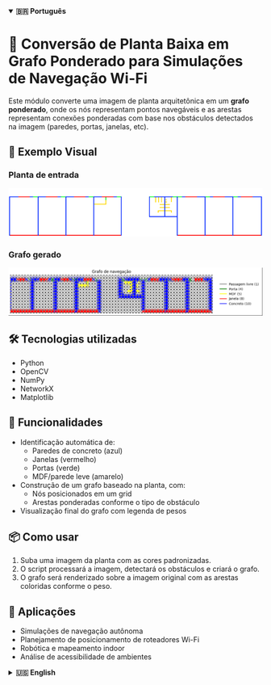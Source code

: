<details open>
  <summary><strong>🇧🇷 Português</strong></summary>

<h1>🧠 Conversão de Planta Baixa em Grafo Ponderado para Simulações de Navegação Wi-Fi</h1>

Este módulo converte uma imagem de planta arquitetônica em um **grafo ponderado**, onde os nós representam pontos navegáveis e as arestas representam conexões ponderadas com base nos obstáculos detectados na imagem (paredes, portas, janelas, etc).

## 📌 Exemplo Visual

### Planta de entrada

![Planta de Exemplo](Imagens/Plantas%20Padronizadas/Salas%20Pequenas.jpg)

### Grafo gerado

![Grafo Gerado](Imagens/Grafos/Grafo%20-%20Salas%20Pequenas.png)

## 🛠️ Tecnologias utilizadas

- Python
- OpenCV
- NumPy
- NetworkX
- Matplotlib

## 🚧 Funcionalidades

- Identificação automática de:
  - Paredes de concreto (azul)
  - Janelas (vermelho)
  - Portas (verde)
  - MDF/parede leve (amarelo)
- Construção de um grafo baseado na planta, com:
  - Nós posicionados em um grid
  - Arestas ponderadas conforme o tipo de obstáculo
- Visualização final do grafo com legenda de pesos

## 📦 Como usar

1. Suba uma imagem da planta com as cores padronizadas.
2. O script processará a imagem, detectará os obstáculos e criará o grafo.
3. O grafo será renderizado sobre a imagem original com as arestas coloridas conforme o peso.

## 🎯 Aplicações

- Simulações de navegação autônoma
- Planejamento de posicionamento de roteadores Wi-Fi
- Robótica e mapeamento indoor
- Análise de acessibilidade de ambientes

</details>

<details>
  <summary><strong>🇺🇸 English</strong></summary>

<h1>🧠 Floor Plan to Weighted Graph for Wi-Fi Navigation Simulations</h1>

This module converts a **floor plan image** into a **weighted graph**, where nodes represent navigable points and edges represent weighted paths based on detected obstacles (walls, doors, windows, etc.).

## 📌 Visual Example

### Input Floor Plan

![Example Floor Plan](Imagens/Plantas%20Padronizadas/Salas%20Pequenas.jpg)

### Generated Graph

![Generated Graph](Imagens/Grafos/Grafo%20-%20Salas%20Pequenas.png)

## 🛠️ Technologies Used

- Python
- OpenCV
- NumPy
- NetworkX
- Matplotlib

## 🚧 Features

- Automatic detection of:
  - Concrete walls (blue)
  - Windows (red)
  - Doors (green)
  - MDF/light walls (yellow)
- Graph construction with:
  - Nodes placed on a grid
  - Edges weighted by obstacle type
- Final visualization with color-coded weights and legend

## 📦 How to Use

1. Upload a standardized color-coded floor plan image.
2. The script processes the image, detects the obstacles, and builds the graph.
3. The graph is rendered over the original image with color-coded weighted edges.

## 🎯 Applications

- Autonomous navigation simulations
- Wi-Fi router placement planning
- Indoor robotics and mapping
- Accessibility analysis in architecture

</details>
